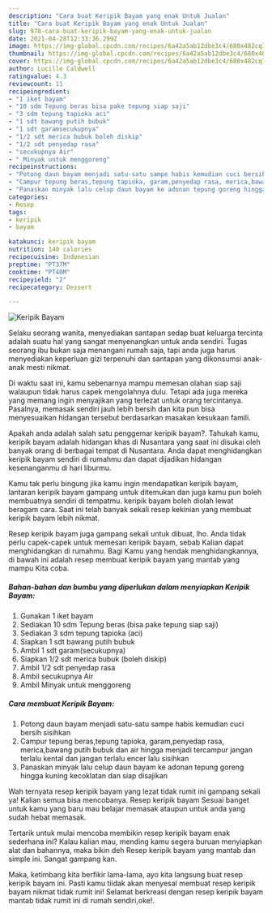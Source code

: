 ```yaml
---
description: "Cara buat Keripik Bayam yang enak Untuk Jualan"
title: "Cara buat Keripik Bayam yang enak Untuk Jualan"
slug: 978-cara-buat-keripik-bayam-yang-enak-untuk-jualan
date: 2021-04-28T12:33:36.299Z
image: https://img-global.cpcdn.com/recipes/6a42a5ab12dbe3c4/680x482cq70/keripik-bayam-foto-resep-utama.jpg
thumbnail: https://img-global.cpcdn.com/recipes/6a42a5ab12dbe3c4/680x482cq70/keripik-bayam-foto-resep-utama.jpg
cover: https://img-global.cpcdn.com/recipes/6a42a5ab12dbe3c4/680x482cq70/keripik-bayam-foto-resep-utama.jpg
author: Lucille Caldwell
ratingvalue: 4.3
reviewcount: 11
recipeingredient:
- "1 iket bayam"
- "10 sdm Tepung beras bisa pake tepung siap saji"
- "3 sdm tepung tapioka aci"
- "1 sdt bawang putih bubuk"
- "1 sdt garamsecukupnya"
- "1/2 sdt merica bubuk boleh diskip"
- "1/2 sdt penyedap rasa"
- "secukupnya Air"
- " Minyak untuk menggoreng"
recipeinstructions:
- "Potong daun bayam menjadi satu-satu sampe habis kemudian cuci bersih sisihkan"
- "Campur tepung beras,tepung tapioka, garam,penyedap rasa, merica,bawang putih bubuk dan air hingga menjadi tercampur jangan terlalu kental dan jangan terlalu encer lalu sisihkan"
- "Panaskan minyak lalu celup daun bayam ke adonan tepung goreng hingga kuning kecoklatan dan siap disajikan"
categories:
- Resep
tags:
- keripik
- bayam

katakunci: keripik bayam 
nutrition: 140 calories
recipecuisine: Indonesian
preptime: "PT37M"
cooktime: "PT40M"
recipeyield: "2"
recipecategory: Dessert

---
```



![Keripik Bayam](https://img-global.cpcdn.com/recipes/6a42a5ab12dbe3c4/680x482cq70/keripik-bayam-foto-resep-utama.jpg)

Selaku seorang wanita, menyediakan santapan sedap buat keluarga tercinta adalah suatu hal yang sangat menyenangkan untuk anda sendiri. Tugas seorang ibu bukan saja menangani rumah saja, tapi anda juga harus menyediakan keperluan gizi terpenuhi dan santapan yang dikonsumsi anak-anak mesti nikmat.

Di waktu  saat ini, kamu sebenarnya mampu memesan olahan siap saji walaupun tidak harus capek mengolahnya dulu. Tetapi ada juga mereka yang memang ingin menyajikan yang terlezat untuk orang tercintanya. Pasalnya, memasak sendiri jauh lebih bersih dan kita pun bisa menyesuaikan hidangan tersebut berdasarkan masakan kesukaan famili. 



Apakah anda adalah salah satu penggemar keripik bayam?. Tahukah kamu, keripik bayam adalah hidangan khas di Nusantara yang saat ini disukai oleh banyak orang di berbagai tempat di Nusantara. Anda dapat menghidangkan keripik bayam sendiri di rumahmu dan dapat dijadikan hidangan kesenanganmu di hari liburmu.

Kamu tak perlu bingung jika kamu ingin mendapatkan keripik bayam, lantaran keripik bayam gampang untuk ditemukan dan juga kamu pun boleh membuatnya sendiri di tempatmu. keripik bayam boleh diolah lewat beragam cara. Saat ini telah banyak sekali resep kekinian yang membuat keripik bayam lebih nikmat.

Resep keripik bayam juga gampang sekali untuk dibuat, lho. Anda tidak perlu capek-capek untuk memesan keripik bayam, sebab Kalian dapat menghidangkan di rumahmu. Bagi Kamu yang hendak menghidangkannya, di bawah ini adalah resep membuat keripik bayam yang mantab yang mampu Kita coba.

<!--inarticleads1-->

##### Bahan-bahan dan bumbu yang diperlukan dalam menyiapkan Keripik Bayam:

1. Gunakan 1 iket bayam
1. Sediakan 10 sdm Tepung beras (bisa pake tepung siap saji)
1. Sediakan 3 sdm tepung tapioka (aci)
1. Siapkan 1 sdt bawang putih bubuk
1. Ambil 1 sdt garam(secukupnya)
1. Siapkan 1/2 sdt merica bubuk (boleh diskip)
1. Ambil 1/2 sdt penyedap rasa
1. Ambil secukupnya Air
1. Ambil  Minyak untuk menggoreng




<!--inarticleads2-->

##### Cara membuat Keripik Bayam:

1. Potong daun bayam menjadi satu-satu sampe habis kemudian cuci bersih sisihkan
1. Campur tepung beras,tepung tapioka, garam,penyedap rasa, merica,bawang putih bubuk dan air hingga menjadi tercampur jangan terlalu kental dan jangan terlalu encer lalu sisihkan
1. Panaskan minyak lalu celup daun bayam ke adonan tepung goreng hingga kuning kecoklatan dan siap disajikan




Wah ternyata resep keripik bayam yang lezat tidak rumit ini gampang sekali ya! Kalian semua bisa mencobanya. Resep keripik bayam Sesuai banget untuk kamu yang baru mau belajar memasak ataupun untuk anda yang sudah hebat memasak.

Tertarik untuk mulai mencoba membikin resep keripik bayam enak sederhana ini? Kalau kalian mau, mending kamu segera buruan menyiapkan alat dan bahannya, maka bikin deh Resep keripik bayam yang mantab dan simple ini. Sangat gampang kan. 

Maka, ketimbang kita berfikir lama-lama, ayo kita langsung buat resep keripik bayam ini. Pasti kamu tiidak akan menyesal membuat resep keripik bayam nikmat tidak rumit ini! Selamat berkreasi dengan resep keripik bayam mantab tidak rumit ini di rumah sendiri,oke!.

